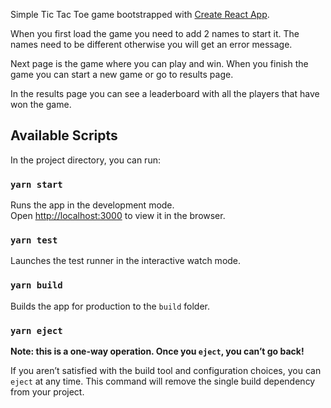 Simple Tic Tac Toe game bootstrapped with [Create React App](https://github.com/facebook/create-react-app).

When you first load the game you need to add 2 names to start it.
The names need to be different otherwise you will get an error message.

Next page is the game where you can play and win.
When you finish the game you can start a new game or go to results page.

In the results page you can see a leaderboard with all the players that have won the game.

## Available Scripts

In the project directory, you can run:

### `yarn start`

Runs the app in the development mode.<br />
Open [http://localhost:3000](http://localhost:3000) to view it in the browser.

### `yarn test`

Launches the test runner in the interactive watch mode.

### `yarn build`

Builds the app for production to the `build` folder.<br />

### `yarn eject`

**Note: this is a one-way operation. Once you `eject`, you can’t go back!**

If you aren’t satisfied with the build tool and configuration choices, you can `eject` at any time. This command will remove the single build dependency from your project.
